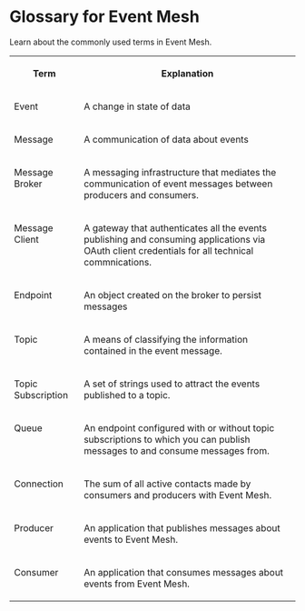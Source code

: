<!-- loio501ba2d2a629466898899d1e47f40bf9 -->

# Glossary for Event Mesh

Learn about the commonly used terms in Event Mesh.


<table>
<tr>
<th valign="top">

Term

</th>
<th valign="top">

Explanation

</th>
</tr>
<tr>
<td valign="top">

Event

</td>
<td valign="top">

A change in state of data

</td>
</tr>
<tr>
<td valign="top">

Message

</td>
<td valign="top">

A communication of data about events

</td>
</tr>
<tr>
<td valign="top">

Message Broker

</td>
<td valign="top">

A messaging infrastructure that mediates the communication of event messages between producers and consumers.

</td>
</tr>
<tr>
<td valign="top">

Message Client

</td>
<td valign="top">

A gateway that authenticates all the events publishing and consuming applications via OAuth client credentials for all technical commnications.

</td>
</tr>
<tr>
<td valign="top">

Endpoint

</td>
<td valign="top">

An object created on the broker to persist messages

</td>
</tr>
<tr>
<td valign="top">

Topic

</td>
<td valign="top">

A means of classifying the information contained in the event message.

</td>
</tr>
<tr>
<td valign="top">

Topic Subscription

</td>
<td valign="top">

A set of strings used to attract the events published to a topic.

</td>
</tr>
<tr>
<td valign="top">

Queue

</td>
<td valign="top">

An endpoint configured with or without topic subscriptions to which you can publish messages to and consume messages from.

</td>
</tr>
<tr>
<td valign="top">

Connection

</td>
<td valign="top">

The sum of all active contacts made by consumers and producers with Event Mesh.

</td>
</tr>
<tr>
<td valign="top">

Producer

</td>
<td valign="top">

An application that publishes messages about events to Event Mesh.

</td>
</tr>
<tr>
<td valign="top">

Consumer

</td>
<td valign="top">

An application that consumes messages about events from Event Mesh.

</td>
</tr>
</table>

